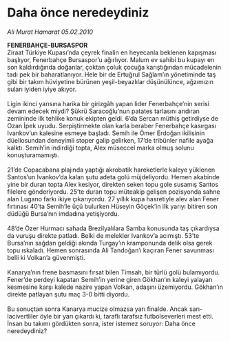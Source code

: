 # Daha önce neredeydiniz

*Ali Murat Hamarat 05.02.2010*

<div class="taraf_structure_2col_1zq">
<div class="margen_n">



 <p><b>FENERBAHÇE-BURSASPOR</b> <br/>Ziraat Türkiye Kupası’nda çeyrek finalin en heyecanla beklenen kapışması başlıyor, Fenerbahçe Bursaspor’u ağırlıyor. Malum ev sahibi bu kupayı en son kaldırdığında doğanlar, çoktan çoluk çocuğa karıştığından mücadelenin tadı pek bir baharatlanıyor. Hele bir de Ertuğrul Sağlam’ın yönetiminde taş gibi bir takım hüviyetine bürünen yeşil-beyazlılar düşünülünce, ağzımızın suları iyiden iyiye akıyor. <br/><br/>Ligin ikinci yarısına harika bir girizgâh yapan lider Fenerbahçe’nin serisi devam edecek miydi? Şükrü Saracoğlu’nun patates tarlasını andıran zemininde ilk tehlike konuk ekipten geldi. 6’da Sercan müthiş getirdiyse de Ozan İpek uyudu. Serpiştirmekte olan karla beraber Fenerbahçe kasırgası Ivankov’un kalesine esmeye başladı. Semih ile Ömer Erdoğan ikilisinin düellosundan deneyimli stoper galip gelirken, 17’de tribünler nafile ayağa kalktı. Semih’in indirdiği topta, Alex müseccel marka olmuş solunu konuşturamamıştı. <br/><br/>21’de Copacabana plajında yaptığı akrobatik hareketlerle kaleye yüklenen Santos’un Ivankov’da kalan şutu adeta golü müjdeliyordu. Hemen akabinde yine bir duran topta Alex kesiyor, direkten seken topu gole susamış Santos filelere gönderiyordu. 25’te duran topu müteakip gelişen pozisyonda sahne alan Lugano farkı ikiye çıkarıyordu. 27 yıllık kupa hasretiyle alev alan Fener fırtınası 40’ta Semih’le üçü bulurken Hüseyin Göçek’in ilk yarıyı bitiren son düdüğü Bursa’nın imdadına yetişiyordu. <br/><br/>48’de Özer Hurmacı sahada Brezilyalılara Samba konusunda taş çıkardıysa da vuruşu direkte patladı. Belki de melekler Ivankov’a acımıştı. 53’te Bursa’nın sağdan geldiği akında Turgay’ın kramponunda delik olsa gerek topu ıskaladı. Hemen sonrasında Ali Tandoğan’ı kaçıran Fener savunması belli ki Volkan’a güvenmişti. <br/><br/>Kanarya’nın frene basmasını fırsat bilen Timsah, bir türlü golü bulamıyordu. Fener’de perdeyi kapatan Semih’in yerine giren Gökhan’ın kaleyi yalayan kesmesine karşı kalede nazire yapan Volkan, adaşını üzemiyordu. Gökhan’ın direkte patlayan şutu maç 3-0 bitti diyordu. <br/><br/>Bu sonuçtan sonra Kanarya mucize olmazsa yarı finalde. Ancak sarı-lacivertliler öyle bir yarı çıkardı ki, taraflı tarafsız futbolseverleri mest etti. İnsan bu takımı gördükten sonra, ister istemez soruyor: Daha önce neredeydiniz?</p>
<br/>
<br/>
<br/>



<br/>


<div id="taraf_not">
</div>

</div>


</div>
